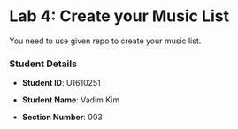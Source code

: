 # Lab 4: Create your Music List

You need to use given repo to create your music list.

### Student Details

- **Student ID**: U1610251
- **Student Name**: Vadim Kim


- **Section Number**: 003
